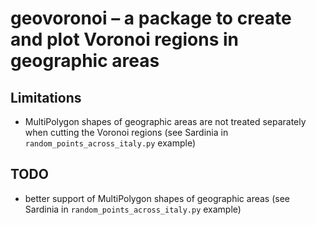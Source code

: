 # geovoronoi – a package to create and plot Voronoi regions in geographic areas 

## Limitations

* MultiPolygon shapes of geographic areas are not treated separately when cutting the Voronoi regions (see Sardinia in `random_points_across_italy.py` example)

## TODO

* better support of MultiPolygon shapes of geographic areas (see Sardinia in `random_points_across_italy.py` example)